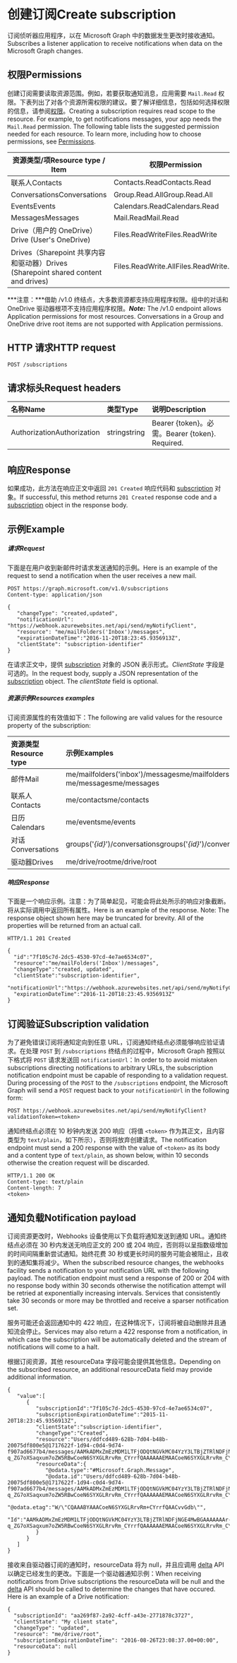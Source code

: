 # <a name="create-subscription"></a><span data-ttu-id="bbb9b-101">创建订阅</span><span class="sxs-lookup"><span data-stu-id="bbb9b-101">Create subscription</span></span>

<span data-ttu-id="bbb9b-102">订阅侦听器应用程序，以在 Microsoft Graph 中的数据发生更改时接收通知。</span><span class="sxs-lookup"><span data-stu-id="bbb9b-102">Subscribes a listener application to receive notifications when data on the Microsoft Graph changes.</span></span>
## <a name="permissions"></a><span data-ttu-id="bbb9b-103">权限</span><span class="sxs-lookup"><span data-stu-id="bbb9b-103">Permissions</span></span>
<span data-ttu-id="bbb9b-p101">创建订阅需要读取资源范围。例如，若要获取通知消息，应用需要 `Mail.Read` 权限。下表列出了对各个资源所需权限的建议。要了解详细信息，包括如何选择权限的信息，请参阅[权限](../../../concepts/permissions_reference.md)。</span><span class="sxs-lookup"><span data-stu-id="bbb9b-p101">Creating a subscription requires read scope to the resource. For example, to get notifications messages, your app needs the `Mail.Read` permission. The following table lists the suggested permission needed for each resource. To learn more, including how to choose permissions, see [Permissions](../../../concepts/permissions_reference.md).</span></span>

| <span data-ttu-id="bbb9b-108">资源类型/项</span><span class="sxs-lookup"><span data-stu-id="bbb9b-108">Resource type / Item</span></span>        | <span data-ttu-id="bbb9b-109">权限</span><span class="sxs-lookup"><span data-stu-id="bbb9b-109">Permission</span></span>          |
|-----------------------------|---------------------|
| <span data-ttu-id="bbb9b-110">联系人</span><span class="sxs-lookup"><span data-stu-id="bbb9b-110">Contacts</span></span>                    | <span data-ttu-id="bbb9b-111">Contacts.Read</span><span class="sxs-lookup"><span data-stu-id="bbb9b-111">Contacts.Read</span></span>       |
| <span data-ttu-id="bbb9b-112">Conversations</span><span class="sxs-lookup"><span data-stu-id="bbb9b-112">Conversations</span></span>               | <span data-ttu-id="bbb9b-113">Group.Read.All</span><span class="sxs-lookup"><span data-stu-id="bbb9b-113">Group.Read.All</span></span>      |
| <span data-ttu-id="bbb9b-114">Events</span><span class="sxs-lookup"><span data-stu-id="bbb9b-114">Events</span></span>                      | <span data-ttu-id="bbb9b-115">Calendars.Read</span><span class="sxs-lookup"><span data-stu-id="bbb9b-115">Calendars.Read</span></span>      |
| <span data-ttu-id="bbb9b-116">Messages</span><span class="sxs-lookup"><span data-stu-id="bbb9b-116">Messages</span></span>                    | <span data-ttu-id="bbb9b-117">Mail.Read</span><span class="sxs-lookup"><span data-stu-id="bbb9b-117">Mail.Read</span></span>           |
| <span data-ttu-id="bbb9b-118">Drive（用户的 OneDrive）</span><span class="sxs-lookup"><span data-stu-id="bbb9b-118">Drive  (User's OneDrive)</span></span>    | <span data-ttu-id="bbb9b-119">Files.ReadWrite</span><span class="sxs-lookup"><span data-stu-id="bbb9b-119">Files.ReadWrite</span></span>     |
| <span data-ttu-id="bbb9b-120">Drives（Sharepoint 共享内容和驱动器）</span><span class="sxs-lookup"><span data-stu-id="bbb9b-120">Drives (Sharepoint shared content and drives)</span></span> | <span data-ttu-id="bbb9b-121">Files.ReadWrite.All</span><span class="sxs-lookup"><span data-stu-id="bbb9b-121">Files.ReadWrite.All</span></span> |

 <span data-ttu-id="bbb9b-p102">***注意：***借助 /v1.0 终结点，大多数资源都支持应用程序权限。组中的对话和 OneDrive 驱动器根项不支持应用程序权限。</span><span class="sxs-lookup"><span data-stu-id="bbb9b-p102">***Note:*** The /v1.0 endpoint allows Application permissions for most resources. Conversations in a Group and OneDrive drive root items are not supported with Application permissions.</span></span>

## <a name="http-request"></a><span data-ttu-id="bbb9b-124">HTTP 请求</span><span class="sxs-lookup"><span data-stu-id="bbb9b-124">HTTP request</span></span>
<!-- { "blockType": "ignored" } -->

```http
POST /subscriptions

```

## <a name="request-headers"></a><span data-ttu-id="bbb9b-125">请求标头</span><span class="sxs-lookup"><span data-stu-id="bbb9b-125">Request headers</span></span>
| <span data-ttu-id="bbb9b-126">名称</span><span class="sxs-lookup"><span data-stu-id="bbb9b-126">Name</span></span>       | <span data-ttu-id="bbb9b-127">类型</span><span class="sxs-lookup"><span data-stu-id="bbb9b-127">Type</span></span> | <span data-ttu-id="bbb9b-128">说明</span><span class="sxs-lookup"><span data-stu-id="bbb9b-128">Description</span></span>|
|:-----------|:------|:----------|
| <span data-ttu-id="bbb9b-129">Authorization</span><span class="sxs-lookup"><span data-stu-id="bbb9b-129">Authorization</span></span>  | <span data-ttu-id="bbb9b-130">string</span><span class="sxs-lookup"><span data-stu-id="bbb9b-130">string</span></span>  | <span data-ttu-id="bbb9b-p103">Bearer {token}。必需。</span><span class="sxs-lookup"><span data-stu-id="bbb9b-p103">Bearer {token}. Required.</span></span> |

## <a name="response"></a><span data-ttu-id="bbb9b-133">响应</span><span class="sxs-lookup"><span data-stu-id="bbb9b-133">Response</span></span>

<span data-ttu-id="bbb9b-134">如果成功，此方法在响应正文中返回 `201 Created` 响应代码和 [subscription](../resources/subscription.md) 对象。</span><span class="sxs-lookup"><span data-stu-id="bbb9b-134">If successful, this method returns `201 Created` response code and a [subscription](../resources/subscription.md) object in the response body.</span></span>

## <a name="example"></a><span data-ttu-id="bbb9b-135">示例</span><span class="sxs-lookup"><span data-stu-id="bbb9b-135">Example</span></span>
##### <a name="request"></a><span data-ttu-id="bbb9b-136">请求</span><span class="sxs-lookup"><span data-stu-id="bbb9b-136">Request</span></span>
<span data-ttu-id="bbb9b-137">下面是在用户收到新邮件时请求发送通知的示例。</span><span class="sxs-lookup"><span data-stu-id="bbb9b-137">Here is an example of the request to send a notification when the user receives a new mail.</span></span>
<!-- {
  "blockType": "request",
  "name": "create_subscription_from_subscriptions"
}-->
```http
POST https://graph.microsoft.com/v1.0/subscriptions
Content-type: application/json

{
   "changeType": "created,updated",
   "notificationUrl": "https://webhook.azurewebsites.net/api/send/myNotifyClient",
   "resource": "me/mailFolders('Inbox')/messages",
   "expirationDateTime":"2016-11-20T18:23:45.9356913Z",
   "clientState": "subscription-identifier"
}
```
<span data-ttu-id="bbb9b-p104">在请求正文中，提供 [subscription](../resources/subscription.md) 对象的 JSON 表示形式。*ClientState* 字段是可选的。</span><span class="sxs-lookup"><span data-stu-id="bbb9b-p104">In the request body, supply a JSON representation of the [subscription](../resources/subscription.md) object. The *clientState* field is optional.</span></span>

##### <a name="resources-examples"></a><span data-ttu-id="bbb9b-140">资源示例</span><span class="sxs-lookup"><span data-stu-id="bbb9b-140">Resources examples</span></span>
<span data-ttu-id="bbb9b-141">订阅资源属性的有效值如下：</span><span class="sxs-lookup"><span data-stu-id="bbb9b-141">The following are valid values for the resource property of the subscription:</span></span>

| <span data-ttu-id="bbb9b-142">资源类型</span><span class="sxs-lookup"><span data-stu-id="bbb9b-142">Resource type</span></span> | <span data-ttu-id="bbb9b-143">示例</span><span class="sxs-lookup"><span data-stu-id="bbb9b-143">Examples</span></span> |
|:------ |:----- |
|<span data-ttu-id="bbb9b-144">邮件</span><span class="sxs-lookup"><span data-stu-id="bbb9b-144">Mail</span></span>|<span data-ttu-id="bbb9b-145">me/mailfolders('inbox')/messages</span><span class="sxs-lookup"><span data-stu-id="bbb9b-145">me/mailfolders('inbox')/messages</span></span><br /><span data-ttu-id="bbb9b-146">me/messages</span><span class="sxs-lookup"><span data-stu-id="bbb9b-146">me/messages</span></span>|
|<span data-ttu-id="bbb9b-147">联系人</span><span class="sxs-lookup"><span data-stu-id="bbb9b-147">Contacts</span></span>|<span data-ttu-id="bbb9b-148">me/contacts</span><span class="sxs-lookup"><span data-stu-id="bbb9b-148">me/contacts</span></span>|
|<span data-ttu-id="bbb9b-149">日历</span><span class="sxs-lookup"><span data-stu-id="bbb9b-149">Calendars</span></span>|<span data-ttu-id="bbb9b-150">me/events</span><span class="sxs-lookup"><span data-stu-id="bbb9b-150">me/events</span></span>|
|<span data-ttu-id="bbb9b-151">对话</span><span class="sxs-lookup"><span data-stu-id="bbb9b-151">Conversations</span></span>|<span data-ttu-id="bbb9b-152">groups('*{id}*')/conversations</span><span class="sxs-lookup"><span data-stu-id="bbb9b-152">groups('*{id}*')/conversations</span></span>|
|<span data-ttu-id="bbb9b-153">驱动器</span><span class="sxs-lookup"><span data-stu-id="bbb9b-153">Drives</span></span>|<span data-ttu-id="bbb9b-154">me/drive/root</span><span class="sxs-lookup"><span data-stu-id="bbb9b-154">me/drive/root</span></span>|

##### <a name="response"></a><span data-ttu-id="bbb9b-155">响应</span><span class="sxs-lookup"><span data-stu-id="bbb9b-155">Response</span></span>
<span data-ttu-id="bbb9b-p105">下面是一个响应示例。注意：为了简单起见，可能会将此处所示的响应对象截断。将从实际调用中返回所有属性。</span><span class="sxs-lookup"><span data-stu-id="bbb9b-p105">Here is an example of the response. Note: The response object shown here may be truncated for brevity. All of the properties will be returned from an actual call.</span></span>
<!-- {
  "blockType": "response",
  "truncated": true,
  "@odata.type": "microsoft.graph.subscription"
} -->
```http
HTTP/1.1 201 Created

{
  "id":"7f105c7d-2dc5-4530-97cd-4e7ae6534c07",
  "resource":"me/mailFolders('Inbox')/messages",
  "changeType":"created, updated",
  "clientState":"subscription-identifier",
  "notificationUrl":"https://webhook.azurewebsites.net/api/send/myNotifyClient",
  "expirationDateTime":"2016-11-20T18:23:45.9356913Z"
}
```
## <a name="subscription-validation"></a><span data-ttu-id="bbb9b-159">订阅验证</span><span class="sxs-lookup"><span data-stu-id="bbb9b-159">Subscription validation</span></span>
<span data-ttu-id="bbb9b-p106">为了避免错误订阅将通知定向到任意 URL，订阅通知终结点必须能够响应验证请求。在处理 `POST` 到 `/subscriptions` 终结点的过程中，Microsoft Graph 按照以下格式将 `POST` 请求发送回 `notificationUrl`：</span><span class="sxs-lookup"><span data-stu-id="bbb9b-p106">In order to to avoid mistaken subscriptions directing notifications to arbitrary URLs, the subscription notification endpoint must be capable of responding to a validation request. During processing of the `POST` to the `/subscriptions` endpoint, the Microsoft Graph will send a `POST` request back to your `notificationUrl` in the following form:</span></span> 
```http
POST https://webhook.azurewebsites.net/api/send/myNotifyClient?validationToken=<token>
```
<span data-ttu-id="bbb9b-162">通知终结点必须在 10 秒钟内发送 200 响应（将值 `<token>` 作为其正文，且内容类型为 `text/plain`，如下所示），否则将放弃创建请求。</span><span class="sxs-lookup"><span data-stu-id="bbb9b-162">The notification endpoint must send a 200 response with the value of `<token>` as its body and a content type of `text/plain`, as shown below, within 10 seconds otherwise the creation request will be discarded.</span></span>
```http
HTTP/1.1 200 OK
Content-type: text/plain
Content-length: 7
<token>
```
## <a name="notification-payload"></a><span data-ttu-id="bbb9b-163">通知负载</span><span class="sxs-lookup"><span data-stu-id="bbb9b-163">Notification payload</span></span>
<span data-ttu-id="bbb9b-p107">订阅资源更改时，Webhooks 设备使用以下负载将通知发送到通知 URL。通知终结点必须在 30 秒内发送无响应正文的 200 或 204 响应，否则将以呈指数级增加的时间间隔重新尝试通知。始终花费 30 秒或更长时间的服务可能会被阻止，且收到的通知集将减少。</span><span class="sxs-lookup"><span data-stu-id="bbb9b-p107">When the subscribed resource changes, the webhooks facility sends a notification to your notification URL with the following payload.  The notification endpoint must send a response of 200 or 204 with no response body within 30 seconds otherwise the notification attempt will be retried at exponentially increasing intervals.  Services that consistently take 30 seconds or more may be throttled and receive a sparser notification set.</span></span>

<span data-ttu-id="bbb9b-167">服务可能还会返回通知中的 422 响应，在这种情况下，订阅将被自动删除并且通知流会停止。</span><span class="sxs-lookup"><span data-stu-id="bbb9b-167">Services may also return a 422 response from a notification, in which case the subscription will be automatically deleted and the stream of notifications will come to a halt.</span></span>

<span data-ttu-id="bbb9b-168">根据订阅资源，其他 resourceData 字段可能会提供其他信息。</span><span class="sxs-lookup"><span data-stu-id="bbb9b-168">Depending on the subscribed resource, an additional resourceData field may provide additional information.</span></span>

```http
{
   "value":[
      {
         "subscriptionId":"7f105c7d-2dc5-4530-97cd-4e7ae6534c07",
         "subscriptionExpirationDateTime":"2015-11-20T18:23:45.9356913Z",
         "clientState":"subscription-identifier",
         "changeType":"Created",
         "resource":"Users/ddfcd489-628b-7d04-b48b-20075df800e5@1717622f-1d94-c0d4-9d74-f907ad6677b4/messages/AAMkADMxZmEzMDM1LTFjODQtNGVkMC04YzY3LTBjZTRlNDFjNGE4MwBGAAAAAAAr-q_ZG7oXSaqxum7oZW5RBwCoeN6SYXGLRrvRm_CYrrfQAAAAAAEMAACoeN6SYXGLRrvRm_CYrrfQAACvtMe6AAA=",
         "resourceData":{
            "@odata.type":"#Microsoft.Graph.Message",
            "@odata.id":"Users/ddfcd489-628b-7d04-b48b-20075df800e5@1717622f-1d94-c0d4-9d74-f907ad6677b4/messages/AAMkADMxZmEzMDM1LTFjODQtNGVkMC04YzY3LTBjZTRlNDFjNGE4MwBGAAAAAAAr-q_ZG7oXSaqxum7oZW5RBwCoeN6SYXGLRrvRm_CYrrfQAAAAAAEMAACoeN6SYXGLRrvRm_CYrrfQAACvtMe6AAA=",
            "@odata.etag":"W/\"CQAAABYAAACoeN6SYXGLRrvRm+CYrrfQAACvvGdb\"",
            "Id":"AAMkADMxZmEzMDM1LTFjODQtNGVkMC04YzY3LTBjZTRlNDFjNGE4MwBGAAAAAAAr-q_ZG7oXSaqxum7oZW5RBwCoeN6SYXGLRrvRm_CYrrfQAAAAAAEMAACoeN6SYXGLRrvRm_CYrrfQAACvtMe6AAA="
         }
      }
   ]
}
```
<span data-ttu-id="bbb9b-p108">接收来自驱动器订阅的通知时，resourceData 将为 null，并且应调用 [delta](driveitem_delta.md) API 以确定已经发生的更改。下面是一个驱动器通知示例：</span><span class="sxs-lookup"><span data-stu-id="bbb9b-p108">When receiving notifications from Drive subscriptions the resourceData will be null and the [delta](driveitem_delta.md) API should be called to determine the changes that have occured. Here is an example of a Drive notification:</span></span>
```http
{
  "subscriptionId": "aa269f87-2a92-4cff-a43e-2771878c3727",
  "clientState": "My client state",
  "changeType": "updated",
  "resource": "me/drive/root",
  "subscriptionExpirationDateTime": "2016-08-26T23:08:37.00+00:00",
  "resourceData": null
}
```
<!-- uuid: 8fcb5dbc-d5aa-4681-8e31-b001d5168d79
2015-10-25 14:57:30 UTC -->
<!-- {
  "type": "#page.annotation",
  "description": "Create subscription",
  "keywords": "",
  "section": "documentation",
  "tocPath": ""
}-->
